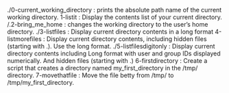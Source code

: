./0-current_working_directory : prints the absolute path name of the current working directory.
1-listit : Display the contents list of your current directory.
/.2-bring_me_home : changes the working directory to the user’s home directory.
./3-listfiles : Display current directory contents in a long format
4-listmorefiles : Display current directory contents, including hidden files (starting with .). Use the long format.
./5-listfilesdigitonly : Display current directory contents including Long format with user and group IDs displayed numerically. And hidden files (starting with .)
6-firstdirectory : Create a script that creates a directory named my_first_directory in the /tmp/ directory.
7-movethatfile : Move the file betty from /tmp/ to /tmp/my_first_directory.
